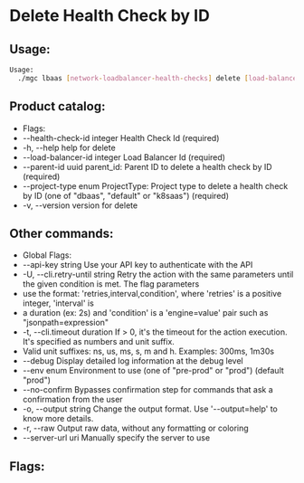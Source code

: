 # Delete Health Check by ID

## Usage:
```bash
Usage:
  ./mgc lbaas [network-loadbalancer-health-checks] delete [load-balancer-id] [health-check-id] [flags]
```

## Product catalog:
- Flags:
- --health-check-id integer    Health Check Id (required)
- -h, --help                       help for delete
- --load-balancer-id integer   Load Balancer Id (required)
- --parent-id uuid             parent_id: Parent ID to delete a health check by ID (required)
- --project-type enum          ProjectType: Project type to delete a health check by ID (one of "dbaas", "default" or "k8saas") (required)
- -v, --version                    version for delete

## Other commands:
- Global Flags:
- --api-key string           Use your API key to authenticate with the API
- -U, --cli.retry-until string   Retry the action with the same parameters until the given condition is met. The flag parameters
- use the format: 'retries,interval,condition', where 'retries' is a positive integer, 'interval' is
- a duration (ex: 2s) and 'condition' is a 'engine=value' pair such as "jsonpath=expression"
- -t, --cli.timeout duration     If > 0, it's the timeout for the action execution. It's specified as numbers and unit suffix.
- Valid unit suffixes: ns, us, ms, s, m and h. Examples: 300ms, 1m30s
- --debug                    Display detailed log information at the debug level
- --env enum                 Environment to use (one of "pre-prod" or "prod") (default "prod")
- --no-confirm               Bypasses confirmation step for commands that ask a confirmation from the user
- -o, --output string            Change the output format. Use '--output=help' to know more details.
- -r, --raw                      Output raw data, without any formatting or coloring
- --server-url uri           Manually specify the server to use

## Flags:
```bash

```

